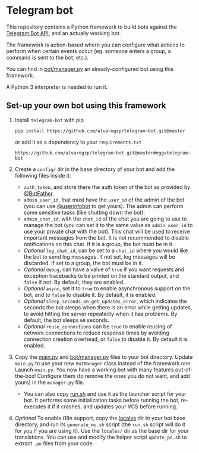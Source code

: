 # Telegram bot

This repository contains a Python framework to build bots against the [Telegram Bot API](https://core.telegram.org/bots), and an actually working bot.

The framework is action-based where you can configure what actions to perform when certain events occur (eg. someone enters a group, a command is sent to the bot, etc.).

You can find in [bot/manager.py](bot/manager.py) an already-configured bot using this framework.

A Python 3 interpreter is needed to run it.


## Set-up your own bot using this framework

1. Install `telegram-bot` with pip

       pip install https://github.com/alvarogzp/telegram-bot.git@master

   or add it as a dependency to your `requirements.txt`

       https://github.com/alvarogzp/telegram-bot.git@master#egg=telegram-bot

2. Create a `config/` dir in the base directory of your bot and add the following files inside it:

   - `auth_token`, and store there the auth token of the bot as provided by [@BotFather](https://t.me/BotFather).
   - `admin_user_id`, that must have the `user_id` of the admin of the bot (you can use [@userinfobot](https://t.me/userinfobot) to get yours). The admin can perform some sensitive tasks (like shutting down the bot).
   - `admin_chat_id`, with the `chat_id` of the chat you are going to use to manage the bot (you can set it to the same value as `admin_user_id` to use your private chat with the bot). This chat will be used to receive important messages from the bot. It is not recommended to disable notifications on this chat. If it is a group, the bot must be in it.
   - *Optional* `log_chat_id`, can be set to a `chat_id` where you would like the bot to send log messages. If not set, log messages will be discarded. If set to a group, the bot must be in it.
   - *Optional* `debug`, can have a value of `true` if you want requests and exception tracebacks to be printed on the standard output, and `false` if not. By default, they are enabled.
   - *Optional* `async`, set it to `true` to enable asynchronous support on the bot, and to `false` to disable it. By default, it is enabled.
   - *Optional* `sleep_seconds_on_get_updates_error`, which indicates the seconds the bot sleeps when there is an error while getting updates, to avoid hitting the server repeatedly when it has problems. By default, the bot sleeps `60` seconds.
   - *Optional* `reuse_connections` can be `true` to enable reusing of network connections to reduce response times by avoiding connection creation overhead, or `false` to disable it. By default it is enabled.

3. Copy the [main.py](main.py) and [bot/manager.py](bot/manager.py) files to your bot directory. Update `main.py` to use your new `BotManager` class instead of the framework one. Launch `main.py`. You now have a working bot with many features out-of-the-box! Configure them (to remove the ones you do not want, and add yours) in the `manager.py` file.

   - You can also copy [run.sh](run.sh) and use it as the launcher script for your bot. It performs some initialization tasks before running the bot, re-executes it if it crashes, and updates your VCS before running.

4. *Optional* To enable i18n support, copy the [locales](locales) dir to your bot base directory, and run its `generate_mo.sh` script (the `run.sh` script will do it for you if you are using it). Use the `locales/` dir as the base dir for your translations. You can use and modify the helper script `update_po.sh` to extract `.po` files from your code.

